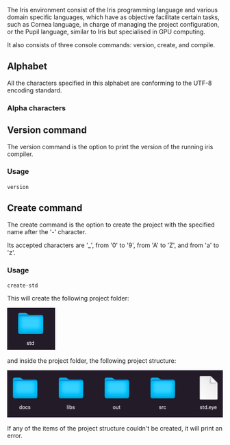 The Iris environment consist of the Iris programming language and various domain specific languages, which have as objective facilitate certain tasks, such as Cornea language, in charge of managing the project configuration, or the Pupil language, similar to Iris but specialised in GPU computing.

It also consists of three console commands: version, create, and compile.

 ## Alphabet

All the characters specified in this alphabet are conforming to the UTF-8 encoding standard.

 ### Alpha characters



 ## Version command

The version command is the option to print the version of the running iris compiler.

 ### Usage

``version``

 ## Create command

The create command is the option to create the project with the specified name after the '-' character.

Its accepted characters are '_', from '0' to '9', from 'A' to 'Z', and from 'a' to 'z'.

 ### Usage

``create-std``

This will create the following project folder:

![](project-folder.png)


and inside the project folder, the following project structure:

![](project-structure.png)

If any of the items of the project structure couldn't be created, it will print an error.